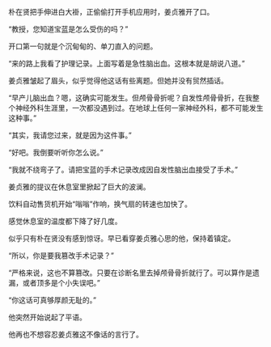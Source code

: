 朴在贤把手伸进白大褂，正偷偷打开手机应用时，姜贞雅开了口。

“教授，您知道宝蓝是怎么受伤的吗？”

开口第一句就是个沉甸甸的、单刀直入的问题。

“来的路上我看了护理记录。上面写着是急性脑出血。这根本就是胡说八道。”

姜贞雅皱起了眉头，似乎觉得他这话有些离题。但她并没有贸然插话。

“早产儿脑出血？嗯，这确实可能发生。但颅骨骨折呢？自发性颅骨骨折，在我整个神经外科生涯里，一次都没遇到过。在地球上任何一家神经外科，都不可能发生这种事。”

“其实，我请您过来，就是因为这件事。”

“好吧。我倒要听听你怎么说。”

“我就不绕弯子了。请把宝蓝的手术记录改成因自发性脑出血接受了手术。”

姜贞雅的提议在休息室里掀起了巨大的波澜。

饮料自动售货机开始“嗡嗡”作响，换气扇的转速也加快了。

感觉休息室的温度都下降了好几度。

似乎只有朴在贤没有感到惊讶。早已看穿姜贞雅心思的他，保持着镇定。

“所以，你是要我篡改手术记录？”

“严格来说，这也不算篡改。只要在诊断名里去掉颅骨骨折就行了。可以算作是遗漏，或者顶多是个小失误吧。”

“你这话可真够厚颜无耻的。”

他突然开始说起了平语。

他再也不想容忍姜贞雅这不像话的言行了。